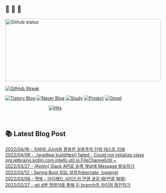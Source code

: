  ## 🐔 🐝 🐜

<div>
  
  <img width="494" height="200" alt="Github status" src="https://github-readme-stats.vercel.app/api?username=JuHyun419&count_private=true&theme=radical">
  
  [![GitHub Streak](https://github-readme-streak-stats.herokuapp.com/?user=JuHyun419&theme=dark)](https://github.com/JuHyun419)
  
</div>  

<div>
  
  [![Tistory Blog](http://img.shields.io/badge/-Tistory%20Blog-blue?style=flat&logo=Blogger&link=https://zzang9ha.tistory.com/)](https://zzang9ha.tistory.com/) 
  [![Naver Blog](http://img.shields.io/badge/-Naver%20Blog-green?style=flat&logo=Blogger&link=https://blog.naver.com/zzang9ha)](https://blog.naver.com/zzang9ha) 
  [![Study](http://img.shields.io/badge/-Study%20-655ced?style=flat&logo=github&link=https://github.com/JuHyun419/study)](https://github.com/JuHyun419/study) 
  [![Project](http://img.shields.io/badge/-Project-ff69b4?style=flat&logo=github&link=https://github.com/jh-project-repo)](https://github.com/jh-project-repo) 
  [![Gmail](http://img.shields.io/badge/Gmail-important?style=flat&logo=Gmail&link=mailto:zzang9haha@gmail.com)](mailto:zzang9haha@gmail.com) 

</div>

<div>
 
&nbsp;&nbsp;&nbsp;&nbsp;&nbsp;&nbsp;&nbsp;&nbsp;&nbsp;&nbsp;&nbsp;&nbsp;&nbsp;&nbsp;&nbsp;&nbsp;&nbsp;&nbsp;&nbsp;&nbsp;&nbsp;&nbsp;&nbsp;&nbsp;&nbsp;&nbsp;&nbsp;&nbsp;&nbsp;&nbsp;&nbsp;&nbsp;&nbsp;&nbsp; [![Hits](https://hits.seeyoufarm.com/api/count/incr/badge.svg?url=https%3A%2F%2Fgithub.com%2FJuHyun419&count_bg=%2379C83D&title_bg=%23555555&icon=&icon_color=%23E7E7E7&title=hits&edge_flat=false)](https://hits.seeyoufarm.com)
 
</div>
 
<br>
 
## 📚 Latest Blog Post

[2022/04/16 - 자바와 JUnit을 활용한 실용주의 단위 테스트 리뷰](https://zzang9ha.tistory.com/403) <br/>
[2022/04/06 - ./gradlew build(test) failed - Could not initialize class org.jetbrains.kotlin.com.intellij.util.io.FileChannelUtil ~](https://zzang9ha.tistory.com/401) <br/>
[2022/03/27 - [Kotlin] Slack API로 슬랙 채널에 Message 발송하기](https://zzang9ha.tistory.com/400) <br/>
[2022/03/12 - Spring Boot SQL 설정(hibernate, logging)](https://zzang9ha.tistory.com/399) <br/>
[2022/03/06 - 맥북 - 아이패드 사이드카 연결 끊길 때(연결 해제)](https://zzang9ha.tistory.com/398) <br/>
[2022/02/27 - git diff 명령어를 통해 두 branch의 차이점 확인하기](https://zzang9ha.tistory.com/397) <br/>
